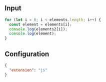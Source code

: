 
## Input
```javascript input
for (let i = 0; i < elements.length; i++) {
  const element = elements[i];
  console.log(elements2[i]);
  console.log(element);
}
```

## Configuration
```json configuration
{
  "extension": "js"
}
```
